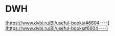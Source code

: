 # DWH

[https://www.dvbi.ru/BI/useful-books\#6604----](https://www.dvbi.ru/BI/useful-books#6604----)


